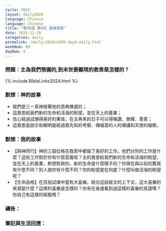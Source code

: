 ```yaml
---
cycle: 2024
layout: daily2024
language: Chinese
language: Chinese
title: "第99週 第4天 靈魂救恩"
date: 2025-11-20
categories: daily
permalink: /daily/2024/wk99-day4-daily.html
weekNum: 99
dayNum: 4
---
```


### 問題：主為我們預備的,到末世要顯現的救恩是怎樣的？

{% include BibleLinks2024.html %}

### 默想：神的故事 
+ 我們是三一真神按著他的恩典揀選的；
+ 這救恩給我們新的生命和活潑的盼望，並在天上的基業；
+ 信心經過試煉得美好的果效，在主再來的日子可以得稱讚、榮耀、尊貴；
+ 這救恩是啟示和顯明是經過眾先知的考察、傳福音的人的傳講和天使的細察。

### 默想：我的故事
+ 【與神同行】神的三個位格在救恩中都做了美好的工作。他們分別的工作是什麼？這些工作對於你有什麼意義呢？主的救恩給我們新的生命和活潑的盼望，並在天上的基業，默想對與你，新的生命是什麼樣子的？你現在與以前的舊我有什麼不同？別人說你有什麼不同？你的盼望是在何處？什麼叫做活潑的盼望呢？
+ 【生命品格】在百般試煉中當有大喜樂。結合這段經文的上下文，這大喜樂的來源是什麼？這樣的喜樂是怎樣的？你有在身邊看到過這樣的喜樂的見證嗎？你自己有這樣的經驗嗎？

### 禱告：

### 筆記與生活回應：
